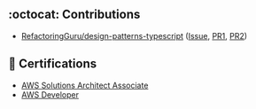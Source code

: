 ## :octocat: Contributions
- [RefactoringGuru/design-patterns-typescript](https://github.com/RefactoringGuru/design-patterns-typescript) ([Issue](https://github.com/RefactoringGuru/design-patterns-typescript/issues/37), [PR1](https://github.com/RefactoringGuru/design-patterns-typescript/pull/38), [PR2](https://github.com/RefactoringGuru/design-patterns-typescript/pull/39))



## :bookmark: Certifications
- [AWS Solutions Architect Associate](https://www.credly.com/badges/9c233e40-84d8-46b9-8b3b-a81de9818eb0/public_url)
- [AWS Developer](https://www.credly.com/badges/0c1d4810-0bea-443e-8aa2-e1e7a3b38fe3/public_url)
